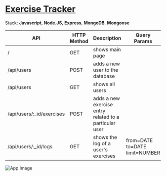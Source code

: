 # [Exercise Tracker](https://www.freecodecamp.org/learn/apis-and-microservices/apis-and-microservices-projects/exercise-tracker)

Stack: **Javascript**, **Node.JS**, **Express**, **MongoDB**, **Mongoose**

| API                        | HTTP Method | Description                                            | Query Params                   |
| -------------------------- | ----------- | ------------------------------------------------------ | ------------------------------ |
| /                          | GET         | shows main page                                        |
| /api/users                 | POST        | adds a new user to the database                        |
| /api/users                 | GET         | shows all users                                        |
| /api/users/:\_id/exercises | POST        | adds a new exercise entry related to a particular user |
| /api/users/:\_id/logs      | GET         | shows the log of a user's exercises                    | from=DATE to=DATE limit=NUMBER |

![App Image](https://i.imgur.com/mWbBZZv.png)
